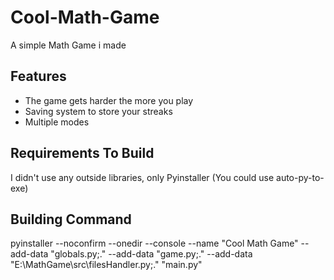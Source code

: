 # Cool-Math-Game

A simple Math Game i made

## Features

- The game gets harder the more you play
- Saving system to store your streaks
- Multiple modes

## Requirements To Build

I didn't use any outside libraries, only Pyinstaller (You could use auto-py-to-exe)

## Building Command

pyinstaller --noconfirm --onedir --console --name "Cool Math Game" --add-data "globals.py;." --add-data "game.py;." --add-data "E:\MathGame\src\filesHandler.py;." "main.py"
